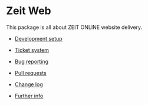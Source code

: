 Zeit Web
========

This package is all about ZEIT ONLINE website delivery.

* [Development setup](https://github.com/ZeitOnline/zeit.web/wiki/Setup-Entwicklungsumgebung)

* [Ticket system](https://zeit-online.atlassian.net/secure/RapidBoard.jspa?rapidView=37)

* [Bug reporting](https://zeit-online.atlassian.net/secure/RapidBoard.jspa?rapidView=55)

* [Pull requests](https://github.com/ZeitOnline/zeit.web/pulls)

* [Change log](https://github.com/ZeitOnline/zeit.web/blob/master/CHANGES.txt)

* [Further info](https://github.com/ZeitOnline/zeit.web/wiki)
